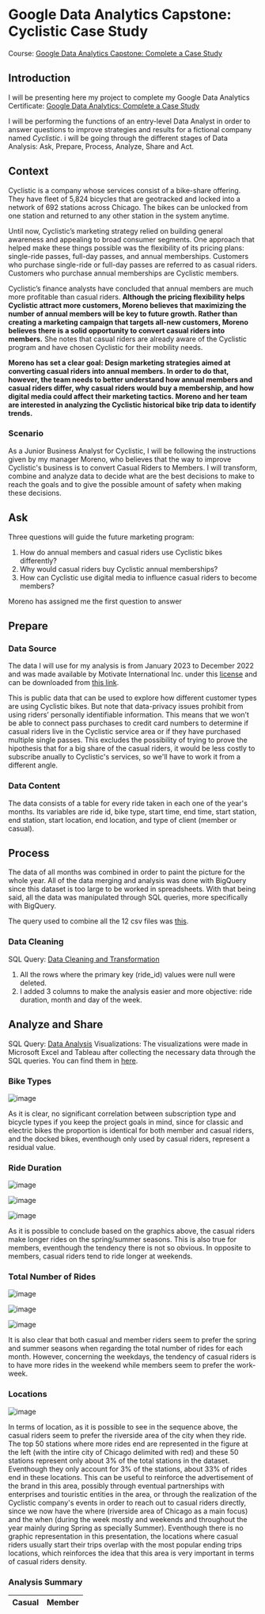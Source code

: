 # Google Data Analytics Capstone: Cyclistic Case Study
Course: [Google Data Analytics Capstone: Complete a Case Study](https://www.coursera.org/learn/google-data-analytics-capstone) 

## Introduction
I will be presenting here my project to complete my Google Data Analytics Certificate: [Google Data Analytics: Complete a Case Study](https://www.coursera.org/learn/google-data-analytics-capstone)

I will be performing the functions of an entry-level Data Analyst in order to answer questions to improve strategies and results for a fictional company named _Cyclistic_. i will be going through the different stages of Data Analysis: Ask, Prepare, Process, Analyze, Share and Act.

## Context
Cyclistic is a company whose services consist of a bike-share offering. They have fleet of 5,824 bicycles that are geotracked and locked into a network of 692 stations across Chicago. The bikes can be unlocked from one station and returned to any other station in the system anytime.

Until now, Cyclistic’s marketing strategy relied on building general awareness and appealing to broad consumer segments. One approach that helped make these things possible was the flexibility of its pricing plans: single-ride passes, full-day passes, and annual memberships. Customers who purchase single-ride or full-day passes are referred to as casual riders. Customers who purchase annual memberships are Cyclistic members.

Cyclistic’s finance analysts have concluded that annual members are much more profitable than casual riders. **Although the pricing flexibility helps Cyclistic attract more customers, Moreno believes that maximizing the number of annual members will be key to future growth. Rather than creating a marketing campaign that targets all-new customers, Moreno believes there is a solid opportunity to convert casual riders into members.** She notes that casual riders are already aware of the Cyclistic program and have chosen Cyclistic for their mobility needs.

**Moreno has set a clear goal: Design marketing strategies aimed at converting casual riders into annual members. In order to do that, however, the team needs to better understand how annual members and casual riders differ, why casual riders would buy a membership, and how digital media could affect their marketing tactics. Moreno and her team are interested in analyzing the Cyclistic historical bike trip data to identify trends.**

### Scenario
As a Junior Business Analyst for Cyclistic, I will be following the instructions given by my manager Moreno, who believes that the way to improve Cyclistic's business is to convert Casual Riders to Members. I will transform, combine and analyze data to decide what are the best decisions to make to reach the goals and to give the possible amount of safety when making these decisions. 

## Ask

Three questions will guide the future marketing program:

1. How do annual members and casual riders use Cyclistic bikes differently?
2. Why would casual riders buy Cyclistic annual memberships?
3. How can Cyclistic use digital media to influence casual riders to become members?

Moreno has assigned me the first question to answer

## Prepare

### Data Source

The data I will use for my analysis is from January 2023 to December 2022 and was made available by Motivate International Inc. under this [license](https://divvybikes.com/data-license-agreement) and can be downloaded from [this link](https://divvy-tripdata.s3.amazonaws.com/index.html). 

This is public data that can be used to explore how different customer types are using Cyclistic bikes. But note that data-privacy issues prohibit from using riders’ personally identifiable information. This means that we won’t be able to connect pass purchases to credit card numbers to determine if casual riders live in the Cyclistic service area or if they have purchased multiple single passes. This excludes the possibility of trying to prove the hipothesis that for a big share of the casual riders, it would be less costly to subscribe anually to Cyclistic's services, so we'll have to work it from a different angle.

### Data Content

The data consists of a table for every ride taken in each one of the year's months. Its variables are ride id, bike type, start time, end time, start station, end station, start location, end location, and type of client (member or casual). 

## Process

The data of all months was combined in order to paint the picture for the whole year. All of the data merging and analysis was done with BigQuery since this dataset is too large to be worked in spreadsheets. With that being said, all the data was manipulated through SQL queries, more specifically with BigQuery.

The query used to combine all the 12 csv files was [this](https://github.com/JJLaRocha/JJLaRocha/blob/JJLaRocha-patch-2/Data%20Combining).

### Data Cleaning

SQL Query: [Data Cleaning and Transformation](https://github.com/JJLaRocha/JJLaRocha/blob/JJLaRocha-patch-2/Data%20Cleaning%20and%20Transformation)

1. All the rows where the primary key (ride_id) values were null were deleted.
2. I added 3 columns to make the analysis easier and more objective: ride duration, month and day of the week.

## Analyze and Share

SQL Query: [Data Analysis](https://github.com/JJLaRocha/JJLaRocha/blob/JJLaRocha-patch-2/Data%20Analysis)
Visualizations: The visualizations were made in Microsoft Excel and Tableau after collecting the necessary data through the SQL queries. You can find them in [here]([https://github.com/JJLaRocha/JJLaRocha/issues](https://github.com/JJLaRocha/JJLaRocha/tree/JJLaRocha-patch-2)).


### Bike Types


![image](https://github.com/JJLaRocha/JJLaRocha/blob/JJLaRocha-patch-2/Images/Bike%20Types.png)


As it is clear, no significant correlation between subscription type and bicycle types if you keep the project goals in mind, since for classic and electric bikes the proportion is identical for both member and casual riders, and the docked bikes, eventhough only used by casual riders, represent a residual value.


### Ride Duration


![image](https://github.com/JJLaRocha/JJLaRocha/blob/JJLaRocha-patch-2/Images/Average%20Hour.png)


![image](https://github.com/JJLaRocha/JJLaRocha/blob/JJLaRocha-patch-2/Images/Average%20duration%20week.png)



![image](https://github.com/JJLaRocha/JJLaRocha/blob/JJLaRocha-patch-2/Images/Average%20Month.png)


As it is possible to conclude based on the graphics above, the casual riders make longer rides on the spring/summer seasons. This is also true for members, eventhough the tendency there is not so obvious. In opposite to members, casual riders tend to ride longer at weekends.


### Total Number of Rides

![image](https://github.com/JJLaRocha/JJLaRocha/blob/JJLaRocha-patch-2/Images/Rides%20Hour.png)


![image](https://github.com/JJLaRocha/JJLaRocha/blob/JJLaRocha-patch-2/Images/Weekday.png)



![image](https://github.com/JJLaRocha/JJLaRocha/blob/JJLaRocha-patch-2/Images/Rides%20Month.png)

It is also clear that both casual and member riders seem to prefer the spring and summer seasons when regarding the total number of rides for each month. However, concerning the weekdays, the tendency of casual riders is to have more rides in the weekend while members seem to prefer the work-week.

### Locations



![image](https://github.com/JJLaRocha/JJLaRocha/blob/JJLaRocha-patch-2/Images/end_stations.png)


In terms of location, as it is possible to see in the sequence above, the casual riders seem to prefer the riverside area of the city when they ride. The top 50 stations where more rides end are represented in the figure at the left (with the intire city of Chicago delimited with red) and these 50 stations represent only about 3% of the total stations in the dataset. Eventhough they only account for 3% of the stations, about 33% of rides end in these locations. This can be useful to reinforce the advertisement of the brand in this area, possibly through eventual partnerships with enterprises and touristic entities in the area, or through the realization of the Cyclistic company's events in order to reach out to casual riders directly, since we now have the where (riverside area of Chicago as a main focus) and the when (during the week mostly and weekends and throughout the year mainly during Spring as specially Summer). Eventhough there is no graphic representation in this presentation, the locations where casual riders usually start their trips overlap with the most popular ending trips locations, which reinforces the idea that this area is very important in terms of casual riders density.

### Analysis Summary

|Casual|Member|
|------|------|









